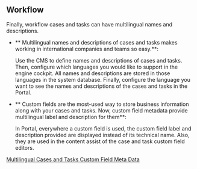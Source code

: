## Workflow

Finally, workflow cases and tasks can have multilingual names and descriptions.

- ** Multilingual names and descriptions of cases and tasks makes working in international 
companies and teams so easy.**: 
  
  Use the CMS to define names and descriptions of cases and tasks. Then, configure which 
  languages you would like to support in the engine cockpit. All names and descriptions 
  are stored in those languages in the system database. Finally, configure the language 
  you want to see the names and descriptions of the cases and tasks in the Portal. 
  
- ** Custom fields are the most-used way to store business information along 
  with your cases and tasks. Now, custom field metadata provide 
  multilingual label and description for them**:
  
  In Portal, everywhere a custom field is used, the custom field label and description provided 
  are displayed instead of its technical name. 
  Also, they are used in the content assist of the case and task custom field editors.
<div class="short-links">
	<a href="${docBaseUrl}/designer-guide/how-to/workflow/cases-and-tasks.html#multilingual-name-and-description-of-cases-and-tasks"
		target="_blank" rel="noopener noreferrer">
		<i class="si si-book"></i> Multilingual Cases and Tasks
	</a>
  <a href="${docBaseUrl}/designer-guide/how-to/workflow/custom-fields.html#meta-information"
    target="_blank" rel="noopener noreferrer">
    <i class="si si-book"></i> Custom Field Meta Data
  </a>
</div>

